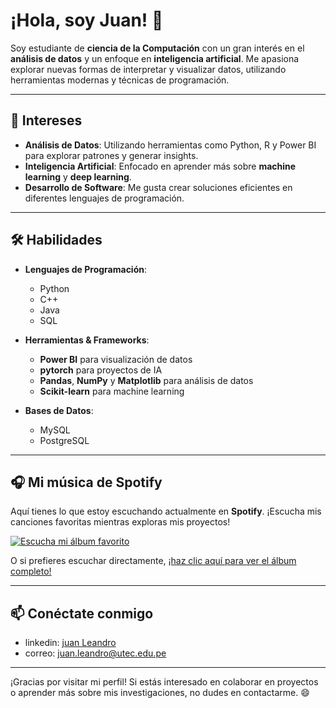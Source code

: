 # ¡Hola, soy Juan! 👋

Soy estudiante de **ciencia de la Computación** con un gran interés en el **análisis de datos** y un enfoque en **inteligencia artificial**. Me apasiona explorar nuevas formas de interpretar y visualizar datos, utilizando herramientas modernas y técnicas de programación.

---

## 🧠 Intereses

- **Análisis de Datos**: Utilizando herramientas como Python, R y Power BI para explorar patrones y generar insights.
- **Inteligencia Artificial**: Enfocado en aprender más sobre **machine learning** y **deep learning**.
- **Desarrollo de Software**: Me gusta crear soluciones eficientes en diferentes lenguajes de programación.

---

## 🛠 Habilidades

- **Lenguajes de Programación**:
  - Python
  - C++
  - Java
  - SQL

- **Herramientas & Frameworks**:
  - **Power BI** para visualización de datos
  - **pytorch** para proyectos de IA
  - **Pandas**, **NumPy** y **Matplotlib** para análisis de datos
  - **Scikit-learn** para machine learning

- **Bases de Datos**:
  - MySQL
  - PostgreSQL

---

## 🎧 Mi música de Spotify

Aquí tienes lo que estoy escuchando actualmente en **Spotify**. ¡Escucha mis canciones favoritas mientras exploras mis proyectos!

[![Escucha mi álbum favorito](https://i.scdn.co/image/ab67616d0000b2738e6b1ff17a6d597fdf84c8f5)](https://open.spotify.com/intl-es/album/38TJ5X61VQmV0jPkiE786Q?si=ZvYvM495Rpef07fMJas4TQ)

O si prefieres escuchar directamente, [¡haz clic aquí para ver el álbum completo!](https://open.spotify.com/intl-es/album/38TJ5X61VQmV0jPkiE786Q?si=ZvYvM495Rpef07fMJas4TQ)

---

## 📫 Conéctate conmigo

- linkedin: [juan Leandro](https://www.linkedin.com/in/juan-jose-leandro-blas-534333278/)
- correo: [juan.leandro@utec.edu.pe](juan.leandro@utec.edu.pe)

---

¡Gracias por visitar mi perfil! Si estás interesado en colaborar en proyectos o aprender más sobre mis investigaciones, no dudes en contactarme. 😄
